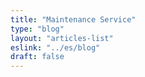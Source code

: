 ```yaml
---
title: "Maintenance Service"
type: "blog"
layout: "articles-list"
eslink: "../es/blog"
draft: false
---
```

